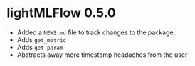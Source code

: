 # lightMLFlow 0.5.0

* Added a `NEWS.md` file to track changes to the package.
* Adds `get_metric`
* Adds `get_param`
* Abstracts away more timestamp headaches from the user
